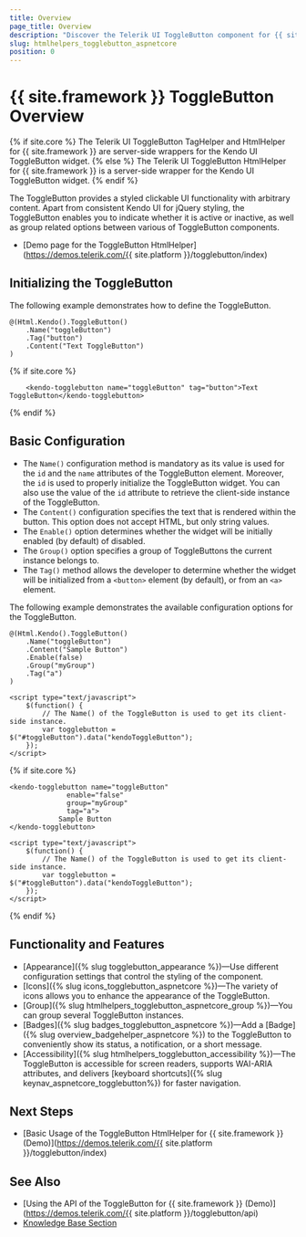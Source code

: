 ```yaml
---
title: Overview
page_title: Overview
description: "Discover the Telerik UI ToggleButton component for {{ site.framework }} that provides features like Badges, Icons, and numerous built-in configuration options."
slug: htmlhelpers_togglebutton_aspnetcore
position: 0
---
```


# {{ site.framework }} ToggleButton Overview

{% if site.core %}
The Telerik UI ToggleButton TagHelper and HtmlHelper for {{ site.framework }} are server-side wrappers for the Kendo UI ToggleButton widget.
{% else %}
The Telerik UI ToggleButton HtmlHelper for {{ site.framework }} is a server-side wrapper for the Kendo UI ToggleButton widget.
{% endif %}

The ToggleButton provides a styled clickable UI functionality with arbitrary content. Apart from consistent Kendo UI for jQuery styling, the ToggleButton enables you to indicate whether it is active or inactive, as well as group related options between various of ToggleButton components. 

* [Demo page for the ToggleButton HtmlHelper](https://demos.telerik.com/{{ site.platform }}/togglebutton/index)

## Initializing the ToggleButton

The following example demonstrates how to define the ToggleButton.

```HtmlHelper
@(Html.Kendo().ToggleButton()
    .Name("toggleButton")
    .Tag("button")
    .Content("Text ToggleButton")
)
```
{% if site.core %}
```TagHelper
    <kendo-togglebutton name="toggleButton" tag="button">Text ToggleButton</kendo-togglebutton>
```
{% endif %}

## Basic Configuration

* The `Name()` configuration method is mandatory as its value is used for the `id` and the `name` attributes of the ToggleButton element. Moreover, the `id` is used to properly initialize the ToggleButton widget. You can also use the value of the `id` attribute to retrieve the client-side instance of the ToggleButton.
* The `Content()` configuration specifies the text that is rendered within the button. This option does not accept HTML, but only string values.
* The `Enable()` option determines whether the widget will be initially enabled (by default) of disabled.
* The `Group()` option specifies a group of ToggleButtons the current instance belongs to.
* The `Tag()` method allows the developer to determine whether the widget will be initialized from a `<button>` element (by default), or from an `<a>` element.

The following example demonstrates the available configuration options for the ToggleButton.

```HtmlHelper
@(Html.Kendo().ToggleButton()
	.Name("toggleButton")
	.Content("Sample Button")
	.Enable(false)
    .Group("myGroup")
	.Tag("a")
)

<script type="text/javascript">
    $(function() {
        // The Name() of the ToggleButton is used to get its client-side instance.
        var togglebutton = $("#toggleButton").data("kendoToggleButton");
    });
</script>
```
{% if site.core %}
```TagHelper
<kendo-togglebutton name="toggleButton"
              enable="false"
              group="myGroup"
              tag="a">
            Sample Button
</kendo-togglebutton>

<script type="text/javascript">
    $(function() {
        // The Name() of the ToggleButton is used to get its client-side instance.
        var togglebutton = $("#toggleButton").data("kendoToggleButton");
    });
</script>
```
{% endif %}

## Functionality and Features

* [Appearance]({% slug togglebutton_appearance %})&mdash;Use different configuration settings that control the styling of the component.
* [Icons]({% slug icons_togglebutton_aspnetcore %})&mdash;The variety of icons allows you to enhance the appearance of the ToggleButton.
* [Group]({% slug htmlhelpers_togglebutton_aspnetcore_group %})&mdash;You can group several ToggleButton instances.
* [Badges]({% slug badges_togglebutton_aspnetcore %})&mdash;Add a [Badge]({% slug overview_badgehelper_aspnetcore %}) to the ToggleButton to conveniently show its status, a notification, or a short message.
* [Accessibility]({% slug htmlhelpers_togglebutton_accessibility %})&mdash;The ToggleButton is accessible for screen readers, supports WAI-ARIA attributes, and delivers [keyboard shortcuts]({% slug keynav_aspnetcore_togglebutton%}) for faster navigation.

## Next Steps

* [Basic Usage of the ToggleButton HtmlHelper for {{ site.framework }} (Demo)](https://demos.telerik.com/{{ site.platform }}/togglebutton/index)

## See Also

* [Using the API of the ToggleButton for {{ site.framework }} (Demo)](https://demos.telerik.com/{{ site.platform }}/togglebutton/api)
* [Knowledge Base Section](/knowledge-base)
